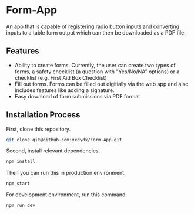# Form-App
 
An app that is capable of registering radio button inputs and converting inputs to a table form output which can then be downloaded as a PDF file.


## Features
- Ability to create forms. Currently, the user can create two types of forms, a safety checklist (a question with "Yes/No/NA" options) or a checklist (e.g. First Aid Box Checklist)
- Fill out forms. Forms can be filled out digitially via the web app and also includes features like adding a signature.
- Easy download of form submissions via PDF format


## Installation Process
First, clone this repository.
```bash
git clone git@github.com:xxdydx/Form-App.git
```
Second, install relevant dependencies.
```bash
npm install
```

Then you can run this in production environment.
```bash
npm start
```
For development environment, run this command.
```bash
npm run dev
```

